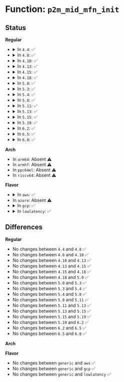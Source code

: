 # Function: <code>p2m_mid_mfn_init</code>

## Status
<b>Regular</b>
<ul>
<li>
<details>
<summary>In <code>4.4</code>: ✅</summary>

```c
void p2m_mid_mfn_init(long unsigned int *mid, long unsigned int *leaf);
```

**Collision:** Unique Static

**Inline:** No

**Transformation:** False

**Instances:**

```
In arch/x86/xen/p2m.c (ffffffff81024710)
Location: arch/x86/xen/p2m.c:156
Inline: False
Direct callers:
  - arch/x86/xen/p2m.c:xen_alloc_p2m_entry
  - arch/x86/xen/p2m.c:xen_build_mfn_list_list
  - arch/x86/xen/p2m.c:xen_build_mfn_list_list
  - arch/x86/xen/p2m.c:xen_build_mfn_list_list
```
**Symbols:**

```
ffffffff81024710-ffffffff810247f0: p2m_mid_mfn_init (STB_LOCAL)
```
</details>
</li>
<li>
<details>
<summary>In <code>4.8</code>: ✅</summary>

```c
void p2m_mid_mfn_init(long unsigned int *mid, long unsigned int *leaf);
```

**Collision:** Unique Static

**Inline:** No

**Transformation:** False

**Instances:**

```
In arch/x86/xen/p2m.c (ffffffff810239e0)
Location: arch/x86/xen/p2m.c:156
Inline: False
Direct callers:
  - arch/x86/xen/p2m.c:xen_alloc_p2m_entry
  - arch/x86/xen/p2m.c:xen_build_mfn_list_list
  - arch/x86/xen/p2m.c:xen_build_mfn_list_list
  - arch/x86/xen/p2m.c:xen_build_mfn_list_list
```
**Symbols:**

```
ffffffff810239e0-ffffffff81023b09: p2m_mid_mfn_init (STB_LOCAL)
```
</details>
</li>
<li>
<details>
<summary>In <code>4.10</code>: ✅</summary>

```c
void p2m_mid_mfn_init(long unsigned int *mid, long unsigned int *leaf);
```

**Collision:** Unique Static

**Inline:** No

**Transformation:** False

**Instances:**

```
In arch/x86/xen/p2m.c (ffffffff81024110)
Location: arch/x86/xen/p2m.c:156
Inline: False
Direct callers:
  - arch/x86/xen/p2m.c:xen_alloc_p2m_entry
  - arch/x86/xen/p2m.c:xen_build_mfn_list_list
  - arch/x86/xen/p2m.c:xen_build_mfn_list_list
  - arch/x86/xen/p2m.c:xen_build_mfn_list_list
```
**Symbols:**

```
ffffffff81024110-ffffffff81024239: p2m_mid_mfn_init (STB_LOCAL)
```
</details>
</li>
<li>
<details>
<summary>In <code>4.13</code>: ✅</summary>

```c
void p2m_mid_mfn_init(long unsigned int *mid, long unsigned int *leaf);
```

**Collision:** Unique Static

**Inline:** No

**Transformation:** False

**Instances:**

```
In arch/x86/xen/p2m.c (ffffffff8101d300)
Location: arch/x86/xen/p2m.c:156
Inline: False
Direct callers:
  - arch/x86/xen/p2m.c:xen_alloc_p2m_entry
  - arch/x86/xen/p2m.c:xen_build_mfn_list_list
  - arch/x86/xen/p2m.c:xen_build_mfn_list_list
  - arch/x86/xen/p2m.c:xen_build_mfn_list_list
```
**Symbols:**

```
ffffffff8101d300-ffffffff8101d3f9: p2m_mid_mfn_init (STB_LOCAL)
```
</details>
</li>
<li>
<details>
<summary>In <code>4.15</code>: ✅</summary>

```c
void p2m_mid_mfn_init(long unsigned int *mid, long unsigned int *leaf);
```

**Collision:** Unique Static

**Inline:** No

**Transformation:** False

**Instances:**

```
In arch/x86/xen/p2m.c (ffffffff8101dfe0)
Location: arch/x86/xen/p2m.c:156
Inline: False
Direct callers:
  - arch/x86/xen/p2m.c:xen_alloc_p2m_entry
  - arch/x86/xen/p2m.c:xen_build_mfn_list_list
  - arch/x86/xen/p2m.c:xen_build_mfn_list_list
  - arch/x86/xen/p2m.c:xen_build_mfn_list_list
```
**Symbols:**

```
ffffffff8101dfe0-ffffffff8101e0d9: p2m_mid_mfn_init (STB_LOCAL)
```
</details>
</li>
<li>
<details>
<summary>In <code>4.18</code>: ✅</summary>

```c
void p2m_mid_mfn_init(long unsigned int *mid, long unsigned int *leaf);
```

**Collision:** Unique Static

**Inline:** No

**Transformation:** False

**Instances:**

```
In arch/x86/xen/p2m.c (ffffffff8101ea70)
Location: arch/x86/xen/p2m.c:156
Inline: False
Direct callers:
  - arch/x86/xen/p2m.c:xen_alloc_p2m_entry
  - arch/x86/xen/p2m.c:xen_build_mfn_list_list
  - arch/x86/xen/p2m.c:xen_build_mfn_list_list
  - arch/x86/xen/p2m.c:xen_build_mfn_list_list
```
**Symbols:**

```
ffffffff8101ea70-ffffffff8101eb32: p2m_mid_mfn_init (STB_LOCAL)
```
</details>
</li>
<li>
<details>
<summary>In <code>5.0</code>: ✅</summary>

```c
void p2m_mid_mfn_init(long unsigned int *mid, long unsigned int *leaf);
```

**Collision:** Unique Static

**Inline:** No

**Transformation:** False

**Instances:**

```
In arch/x86/xen/p2m.c (ffffffff8101e320)
Location: arch/x86/xen/p2m.c:158
Inline: False
Direct callers:
  - arch/x86/xen/p2m.c:xen_alloc_p2m_entry
  - arch/x86/xen/p2m.c:xen_build_mfn_list_list
  - arch/x86/xen/p2m.c:xen_build_mfn_list_list
  - arch/x86/xen/p2m.c:xen_build_mfn_list_list
```
**Symbols:**

```
ffffffff8101e320-ffffffff8101e3e2: p2m_mid_mfn_init (STB_LOCAL)
```
</details>
</li>
<li>
<details>
<summary>In <code>5.3</code>: ✅</summary>

```c
void p2m_mid_mfn_init(long unsigned int *mid, long unsigned int *leaf);
```

**Collision:** Unique Static

**Inline:** No

**Transformation:** False

**Instances:**

```
In arch/x86/xen/p2m.c (ffffffff8101fea0)
Location: arch/x86/xen/p2m.c:158
Inline: False
Direct callers:
  - arch/x86/xen/p2m.c:xen_alloc_p2m_entry
  - arch/x86/xen/p2m.c:xen_build_mfn_list_list
  - arch/x86/xen/p2m.c:xen_build_mfn_list_list
  - arch/x86/xen/p2m.c:xen_build_mfn_list_list
```
**Symbols:**

```
ffffffff8101fea0-ffffffff8101ff55: p2m_mid_mfn_init (STB_LOCAL)
```
</details>
</li>
<li>
<details>
<summary>In <code>5.4</code>: ✅</summary>

```c
void p2m_mid_mfn_init(long unsigned int *mid, long unsigned int *leaf);
```

**Collision:** Unique Static

**Inline:** No

**Transformation:** False

**Instances:**

```
In arch/x86/xen/p2m.c (ffffffff81020800)
Location: arch/x86/xen/p2m.c:158
Inline: False
Direct callers:
  - arch/x86/xen/p2m.c:xen_alloc_p2m_entry
  - arch/x86/xen/p2m.c:xen_build_mfn_list_list
  - arch/x86/xen/p2m.c:xen_build_mfn_list_list
  - arch/x86/xen/p2m.c:xen_build_mfn_list_list
```
**Symbols:**

```
ffffffff81020800-ffffffff810208b5: p2m_mid_mfn_init (STB_LOCAL)
```
</details>
</li>
<li>
<details>
<summary>In <code>5.8</code>: ✅</summary>

```c
void p2m_mid_mfn_init(long unsigned int *mid, long unsigned int *leaf);
```

**Collision:** Unique Static

**Inline:** No

**Transformation:** False

**Instances:**

```
In arch/x86/xen/p2m.c (ffffffff81023090)
Location: arch/x86/xen/p2m.c:158
Inline: False
Direct callers:
  - arch/x86/xen/p2m.c:xen_alloc_p2m_entry
  - arch/x86/xen/p2m.c:xen_build_mfn_list_list
  - arch/x86/xen/p2m.c:xen_build_mfn_list_list
  - arch/x86/xen/p2m.c:xen_build_mfn_list_list
```
**Symbols:**

```
ffffffff81023090-ffffffff81023145: p2m_mid_mfn_init (STB_LOCAL)
```
</details>
</li>
<li>
<details>
<summary>In <code>5.11</code>: ✅</summary>

```c
void p2m_mid_mfn_init(long unsigned int *mid, long unsigned int *leaf);
```

**Collision:** Unique Static

**Inline:** No

**Transformation:** False

**Instances:**

```
In arch/x86/xen/p2m.c (ffffffff81023660)
Location: arch/x86/xen/p2m.c:158
Inline: False
Direct callers:
  - arch/x86/xen/p2m.c:xen_alloc_p2m_entry
  - arch/x86/xen/p2m.c:xen_build_mfn_list_list
  - arch/x86/xen/p2m.c:xen_build_mfn_list_list
  - arch/x86/xen/p2m.c:xen_build_mfn_list_list
```
**Symbols:**

```
ffffffff81023660-ffffffff81023715: p2m_mid_mfn_init (STB_LOCAL)
```
</details>
</li>
<li>
<details>
<summary>In <code>5.13</code>: ✅</summary>

```c
void p2m_mid_mfn_init(long unsigned int *mid, long unsigned int *leaf);
```

**Collision:** Unique Static

**Inline:** No

**Transformation:** False

**Instances:**

```
In arch/x86/xen/p2m.c (ffffffff81025770)
Location: arch/x86/xen/p2m.c:158
Inline: False
Direct callers:
  - arch/x86/xen/p2m.c:xen_alloc_p2m_entry
  - arch/x86/xen/p2m.c:xen_build_mfn_list_list
  - arch/x86/xen/p2m.c:xen_build_mfn_list_list
  - arch/x86/xen/p2m.c:xen_build_mfn_list_list
```
**Symbols:**

```
ffffffff81025770-ffffffff81025828: p2m_mid_mfn_init (STB_LOCAL)
```
</details>
</li>
<li>
<details>
<summary>In <code>5.15</code>: ✅</summary>

```c
void p2m_mid_mfn_init(long unsigned int *mid, long unsigned int *leaf);
```

**Collision:** Unique Static

**Inline:** No

**Transformation:** False

**Instances:**

```
In arch/x86/xen/p2m.c (ffffffff81029c80)
Location: arch/x86/xen/p2m.c:158
Inline: False
Direct callers:
  - arch/x86/xen/p2m.c:xen_alloc_p2m_entry
  - arch/x86/xen/p2m.c:xen_build_mfn_list_list
  - arch/x86/xen/p2m.c:xen_build_mfn_list_list
  - arch/x86/xen/p2m.c:xen_build_mfn_list_list
```
**Symbols:**

```
ffffffff81029c80-ffffffff81029d38: p2m_mid_mfn_init (STB_LOCAL)
```
</details>
</li>
<li>
<details>
<summary>In <code>5.19</code>: ✅</summary>

```c
void p2m_mid_mfn_init(long unsigned int *mid, long unsigned int *leaf);
```

**Collision:** Unique Static

**Inline:** No

**Transformation:** False

**Instances:**

```
In arch/x86/xen/p2m.c (ffffffff8102e5e0)
Location: arch/x86/xen/p2m.c:158
Inline: False
Direct callers:
  - arch/x86/xen/p2m.c:xen_alloc_p2m_entry
  - arch/x86/xen/p2m.c:xen_build_mfn_list_list
  - arch/x86/xen/p2m.c:xen_build_mfn_list_list
  - arch/x86/xen/p2m.c:xen_build_mfn_list_list
```
**Symbols:**

```
ffffffff8102e5e0-ffffffff8102e6f1: p2m_mid_mfn_init (STB_LOCAL)
```
</details>
</li>
<li>
<details>
<summary>In <code>6.2</code>: ✅</summary>

```c
void p2m_mid_mfn_init(long unsigned int *mid, long unsigned int *leaf);
```

**Collision:** Unique Static

**Inline:** No

**Transformation:** False

**Instances:**

```
In arch/x86/xen/p2m.c (ffffffff81035b20)
Location: arch/x86/xen/p2m.c:153
Inline: False
Direct callers:
  - arch/x86/xen/p2m.c:xen_alloc_p2m_entry
  - arch/x86/xen/p2m.c:xen_build_mfn_list_list
  - arch/x86/xen/p2m.c:xen_build_mfn_list_list
  - arch/x86/xen/p2m.c:xen_build_mfn_list_list
```
**Symbols:**

```
ffffffff81035b20-ffffffff81035c31: p2m_mid_mfn_init (STB_LOCAL)
```
</details>
</li>
<li>
<details>
<summary>In <code>6.5</code>: ✅</summary>

```c
void p2m_mid_mfn_init(long unsigned int *mid, long unsigned int *leaf);
```

**Collision:** Unique Static

**Inline:** No

**Transformation:** False

**Instances:**

```
In arch/x86/xen/p2m.c (ffffffff81035aa0)
Location: arch/x86/xen/p2m.c:153
Inline: False
Direct callers:
  - arch/x86/xen/p2m.c:xen_alloc_p2m_entry
  - arch/x86/xen/p2m.c:xen_build_mfn_list_list
  - arch/x86/xen/p2m.c:xen_build_mfn_list_list
  - arch/x86/xen/p2m.c:xen_build_mfn_list_list
```
**Symbols:**

```
ffffffff81035aa0-ffffffff81035bb1: p2m_mid_mfn_init (STB_LOCAL)
```
</details>
</li>
<li>
<details>
<summary>In <code>6.8</code>: ✅</summary>

```c
void p2m_mid_mfn_init(long unsigned int *mid, long unsigned int *leaf);
```

**Collision:** Unique Static

**Inline:** No

**Transformation:** False

**Instances:**

```
In arch/x86/xen/p2m.c (ffffffff8103baa0)
Location: arch/x86/xen/p2m.c:153
Inline: False
Direct callers:
  - arch/x86/xen/p2m.c:xen_alloc_p2m_entry
  - arch/x86/xen/p2m.c:xen_build_mfn_list_list
  - arch/x86/xen/p2m.c:xen_build_mfn_list_list
  - arch/x86/xen/p2m.c:xen_build_mfn_list_list
```
**Symbols:**

```
ffffffff8103baa0-ffffffff8103bbb1: p2m_mid_mfn_init (STB_LOCAL)
```
</details>
</li>
</ul>
<b>Arch</b>
<ul>
<li>
In <code>arm64</code>: Absent ⚠️
</li>
<li>
In <code>armhf</code>: Absent ⚠️
</li>
<li>
In <code>ppc64el</code>: Absent ⚠️
</li>
<li>
In <code>riscv64</code>: Absent ⚠️
</li>
</ul>
<b>Flavor</b>
<ul>
<li>
<details>
<summary>In <code>aws</code>: ✅</summary>

```c
void p2m_mid_mfn_init(long unsigned int *mid, long unsigned int *leaf);
```

**Collision:** Unique Static

**Inline:** No

**Transformation:** False

**Instances:**

```
In arch/x86/xen/p2m.c (ffffffff81020960)
Location: arch/x86/xen/p2m.c:158
Inline: False
Direct callers:
  - arch/x86/xen/p2m.c:xen_alloc_p2m_entry
  - arch/x86/xen/p2m.c:xen_build_mfn_list_list
  - arch/x86/xen/p2m.c:xen_build_mfn_list_list
  - arch/x86/xen/p2m.c:xen_build_mfn_list_list
```
**Symbols:**

```
ffffffff81020960-ffffffff81020a15: p2m_mid_mfn_init (STB_LOCAL)
```
</details>
</li>
<li>
In <code>azure</code>: Absent ⚠️
</li>
<li>
<details>
<summary>In <code>gcp</code>: ✅</summary>

```c
void p2m_mid_mfn_init(long unsigned int *mid, long unsigned int *leaf);
```

**Collision:** Unique Static

**Inline:** No

**Transformation:** False

**Instances:**

```
In arch/x86/xen/p2m.c (ffffffff810207c0)
Location: arch/x86/xen/p2m.c:158
Inline: False
Direct callers:
  - arch/x86/xen/p2m.c:xen_alloc_p2m_entry
  - arch/x86/xen/p2m.c:xen_build_mfn_list_list
  - arch/x86/xen/p2m.c:xen_build_mfn_list_list
  - arch/x86/xen/p2m.c:xen_build_mfn_list_list
```
**Symbols:**

```
ffffffff810207c0-ffffffff81020875: p2m_mid_mfn_init (STB_LOCAL)
```
</details>
</li>
<li>
<details>
<summary>In <code>lowlatency</code>: ✅</summary>

```c
void p2m_mid_mfn_init(long unsigned int *mid, long unsigned int *leaf);
```

**Collision:** Unique Static

**Inline:** No

**Transformation:** False

**Instances:**

```
In arch/x86/xen/p2m.c (ffffffff81020a10)
Location: arch/x86/xen/p2m.c:158
Inline: False
Direct callers:
  - arch/x86/xen/p2m.c:xen_alloc_p2m_entry
  - arch/x86/xen/p2m.c:xen_build_mfn_list_list
  - arch/x86/xen/p2m.c:xen_build_mfn_list_list
  - arch/x86/xen/p2m.c:xen_build_mfn_list_list
```
**Symbols:**

```
ffffffff81020a10-ffffffff81020ac5: p2m_mid_mfn_init (STB_LOCAL)
```
</details>
</li>
</ul>

## Differences
<b>Regular</b>
<ul>
<li>
No changes between <code>4.4</code> and <code>4.8</code> ✅
</li>
<li>
No changes between <code>4.8</code> and <code>4.10</code> ✅
</li>
<li>
No changes between <code>4.10</code> and <code>4.13</code> ✅
</li>
<li>
No changes between <code>4.13</code> and <code>4.15</code> ✅
</li>
<li>
No changes between <code>4.15</code> and <code>4.18</code> ✅
</li>
<li>
No changes between <code>4.18</code> and <code>5.0</code> ✅
</li>
<li>
No changes between <code>5.0</code> and <code>5.3</code> ✅
</li>
<li>
No changes between <code>5.3</code> and <code>5.4</code> ✅
</li>
<li>
No changes between <code>5.4</code> and <code>5.8</code> ✅
</li>
<li>
No changes between <code>5.8</code> and <code>5.11</code> ✅
</li>
<li>
No changes between <code>5.11</code> and <code>5.13</code> ✅
</li>
<li>
No changes between <code>5.13</code> and <code>5.15</code> ✅
</li>
<li>
No changes between <code>5.15</code> and <code>5.19</code> ✅
</li>
<li>
No changes between <code>5.19</code> and <code>6.2</code> ✅
</li>
<li>
No changes between <code>6.2</code> and <code>6.5</code> ✅
</li>
<li>
No changes between <code>6.5</code> and <code>6.8</code> ✅
</li>
</ul>
<b>Arch</b>
<ul>
</ul>
<b>Flavor</b>
<ul>
<li>
No changes between <code>generic</code> and <code>aws</code> ✅
</li>
<li>
No changes between <code>generic</code> and <code>gcp</code> ✅
</li>
<li>
No changes between <code>generic</code> and <code>lowlatency</code> ✅
</li>
</ul>
